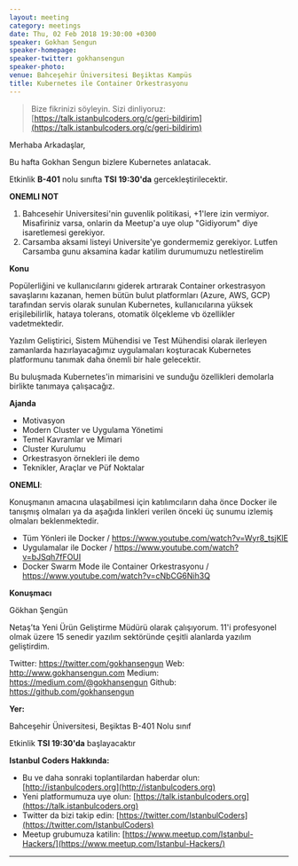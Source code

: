 ```yaml
---
layout: meeting
category: meetings
date: Thu, 02 Feb 2018 19:30:00 +0300
speaker: Gokhan Sengun
speaker-homepage:
speaker-twitter: gokhansengun
speaker-photo:
venue: Bahceşehir Üniversitesi Beşiktas Kampüs
title: Kubernetes ile Container Orkestrasyonu
---
```


> Bize fikrinizi söyleyin. Sizi dinliyoruz: [https://talk.istanbulcoders.org/c/geri-bildirim](https://talk.istanbulcoders.org/c/geri-bildirim)

Merhaba Arkadaşlar,

Bu hafta Gokhan Sengun bizlere Kubernetes anlatacak.

Etkinlik __B-401__ nolu sınıfta __TSI 19:30'da__ gercekleştirilecektir.

__ONEMLI NOT__
1. Bahcesehir Universitesi'nin guvenlik politikasi, +1'lere izin vermiyor. Misafiriniz varsa, onlarin da Meetup'a uye olup "Gidiyorum" diye isaretlemesi gerekiyor.
2. Carsamba aksami listeyi Universite'ye gondermemiz gerekiyor. Lutfen Carsamba gunu aksamina kadar katilim durumumuzu netlestirelim


**Konu**

Popülerliğini ve kullanıcılarını giderek artırarak Container orkestrasyon savaşlarını kazanan, hemen bütün bulut platformları (Azure, AWS, GCP) tarafından servis olarak sunulan Kubernetes, kullanıcılarına yüksek erişilebilirlik, hataya tolerans, otomatik ölçekleme vb özellikler vadetmektedir.

Yazılım Geliştirici, Sistem Mühendisi ve Test Mühendisi olarak ilerleyen zamanlarda hazırlayacağımız uygulamaları koşturacak Kubernetes platformunu tanımak daha önemli bir hale gelecektir.

Bu buluşmada Kubernetes'in mimarisini ve sunduğu özellikleri demolarla birlikte tanımaya çalışacağız.


**Ajanda**

   * Motivasyon
   * Modern Cluster ve Uygulama Yönetimi
   * Temel Kavramlar ve Mimari
   * Cluster Kurulumu
   * Orkestrasyon örnekleri ile demo
   * Teknikler, Araçlar ve Püf Noktalar

   __ONEMLI__:

Konuşmanın amacına ulaşabilmesi için katılımcıların daha önce Docker ile tanışmış olmaları ya da aşağıda linkleri verilen önceki üç sunumu izlemiş olmaları beklenmektedir.

- Tüm Yönleri ile Docker / https://www.youtube.com/watch?v=Wyr8_tsjKlE
- Uygulamalar ile Docker / https://www.youtube.com/watch?v=bJSqh7fFOUI
- Docker Swarm Mode ile Container Orkestrasyonu / https://www.youtube.com/watch?v=cNbCG6Nih3Q

**Konuşmacı**

Gökhan Şengün

Netaş’ta Yeni Ürün Geliştirme Müdürü olarak çalışıyorum. 11'i profesyonel olmak üzere 15 senedir yazılım sektöründe çeşitli alanlarda yazılım geliştirdim.

Twitter: https://twitter.com/gokhansengun
Web: http://www.gokhansengun.com
Medium: https://medium.com/@gokhansengun
Github: https://github.com/gokhansengun

**Yer:**

Bahceşehir Üniversitesi, Beşiktas B-401 Nolu sınıf

Etkinlik __TSI 19:30'da__ başlayacaktır

**Istanbul Coders Hakkında:**

- Bu ve daha sonraki toplantilardan haberdar olun: [http://istanbulcoders.org](http://istanbulcoders.org)
- Yeni platformumuza uye olun: [https://talk.istanbulcoders.org](https://talk.istanbulcoders.org)
- Twitter da bizi takip edin: [https://twitter.com/IstanbulCoders](https://twitter.com/IstanbulCoders)
- Meetup grubumuza katilin: [https://www.meetup.com/Istanbul-Hackers/](https://www.meetup.com/Istanbul-Hackers/)

----
